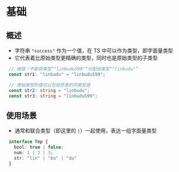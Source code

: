 # 基础

## 概述

+ 字符串 `"success"` 作为一个值，在 TS 中可以作为类型，即字面量类型
+ 它代表着比原始类型更精确的类型，同时也是原始类型的子类型

 ```ts
  // 报错！不能将类型“"linbudu599"”分配给类型“"linbudu"”
  const str1: "linbudu" = "linbudu599";

  // 原始类型的值可以包括任意的同类型值
  const str2: string = "linbudu";
  const str3: string = "linbudu599";
  ```

## 使用场景

+ 通常和联合类型（即这里的 `|`）一起使用，表达一组字面量类型

 ```ts
  interface Tmp {
    bool: true | false;
    num: 1 | 2 | 3;
    str: "lin" | "bu" | "du"
  }
  ```
